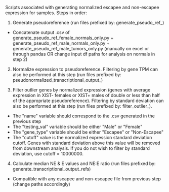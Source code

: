 Scripts associated with generating normalized escapee and non-escapee expression for samples. Steps in order:

1) Generate pseudoreference (run files prefixed by: generate_pseudo_ref_)
- Concatenate output .csv of generate_pseudo_ref_female_normals_only.py + generate_pseudo_ref_male_normals_only.py + generate_pseudo_ref_male_tumors_only.py (manually on excel or through pandas OR change input df paths for analysis on normals in step 2)

2) Normalize expression to pseudoreference. Filtering by gene TPM can also be performed at this step (run files prefixed by: pseudonormalized_transcriptional_output_)

3) Filter outlier genes by normalized expression (genes with average expression in XIST- females or XIST+ males of double or less than half of the appropriate pseudoreference). Filtering by standard deviation can also be performed at this step (run files prefixed by: filter_outlier_).

- The "name" variable should correspond to the .csv generated in the previous step
- The "testing_val" variable should be either "Male" or "Female"
- The "gene_type" variable should be either "Escapee" or "Non-Escapee"
- The "cutoff" value is the normalized expression standard deviation cutoff. Genes with standard deviation above this value will be removed from downstream analysis. If you do not wish to filter by standard deviation, use cutoff = 10000000.


4) Calculate median NE & E values and NE:E ratio (run files prefixed by: generate_transcriptional_output_refs)
- Compatible with any escapee and non-escapee file from previous step (change paths accordingly)
